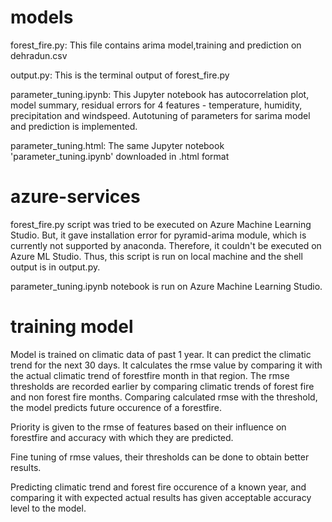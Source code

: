 # models

forest_fire.py: This file contains arima model,training and prediction on dehradun.csv

output.py: This is the terminal output of forest_fire.py

parameter_tuning.ipynb: This Jupyter notebook has autocorrelation plot, model summary, residual errors for 4 features - temperature, humidity, precipitation and windspeed. Autotuning of parameters for sarima model and prediction is implemented.

parameter_tuning.html: The same Jupyter notebook 'parameter_tuning.ipynb' downloaded in .html format

# azure-services

forest_fire.py script was tried to be executed on Azure Machine Learning Studio. But, it gave installation error for pyramid-arima module, which is currently not supported by anaconda. Therefore, it couldn't be executed on Azure ML Studio. Thus, this script is run on local machine and the shell output is in output.py.

parameter_tuning.ipynb notebook is run on Azure Machine Learning Studio.

# training model

Model is trained on climatic data of past 1 year. It can predict the climatic trend for the next 30 days. It calculates the rmse value by comparing it with the actual climatic trend of forestfire month in that region. The rmse thresholds are recorded earlier by comparing climatic trends of forest fire and non forest fire months. Comparing calculated rmse with the threshold, the model predicts future occurence of a forestfire.

Priority is given to the rmse of features based on their influence on forestfire and accuracy with which they are predicted.

Fine tuning of rmse values, their thresholds can be done to obtain better results.

Predicting climatic trend and forest fire occurence of a known year, and comparing it with expected actual results has given acceptable accuracy level to the model.
